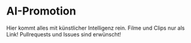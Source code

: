 # AI-Promotion
Hier kommt alles mit künstlicher Intelligenz rein.
Filme und Clips nur als Link! 
Pullrequests und Issues sind erwünscht!
